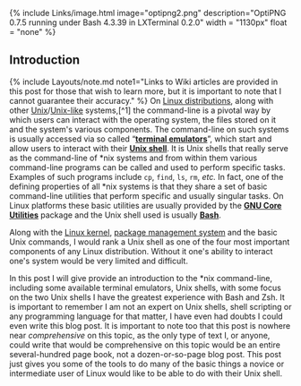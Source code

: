 {% include Links/image.html image="optipng2.png" description="OptiPNG 0.7.5 running under Bash 4.3.39 in LXTerminal 0.2.0" width = "1130px" float = "none" %}

## Introduction
{% include Layouts/note.md note1="Links to Wiki articles are provided in this post for those that wish to learn more, but it is important to note that I cannot guarantee their accuracy." %}
On [Linux distributions](https://en.wikipedia.org/wiki/Linux_distribution), along with other [Unix](https://en.wikipedia.org/wiki/Unix)/[Unix-like](https://en.wikipedia.org/wiki/Unix-like) systems,[^1] the command-line is a pivotal way by which users can interact with the operating system, the files stored on it and the system's various components. The command-line on such systems is usually accessed via so called &ldquo;**[terminal emulators](https://en.wikipedia.org/wiki/Terminal_emulator)**&rdquo;, which start and allow users to interact with their [**Unix shell**](https://en.wikipedia.org/wiki/Unix_shell). It is Unix shells that really serve as the command-line of &#42;nix systems and from within them various command-line programs can be called and used to perform specific tasks. Examples of such programs include `cp`, `find`, `ls`, `rm`, *etc.* In fact, one of the defining properties of all &#42;nix systems is that they share a set of basic command-line utilities that perform specific and usually singular tasks. On Linux platforms these basic utilities are usually provided by the [**GNU Core Utilities**](https://en.wikipedia.org/wiki/GNU_Core_Utilities) package and the Unix shell used is usually [**Bash**](#bash).

Along with the [Linux kernel](https://en.wikipedia.org/wiki/Linux_kernel), [package management system](https://en.wikipedia.org/wiki/Package_manager) and the basic Unix commands, I would rank a Unix shell as one of the four most important components of any Linux distribution. Without it one's ability to interact one's system would be very limited and difficult.

In this post I will give provide an introduction to the &#42;nix command-line, including some available terminal emulators, Unix shells, with some focus on the two Unix shells I have the greatest experience with Bash and Zsh. It is important to remember I am not an expert on Unix shells, shell scripting or any programming language for that matter, I have even had doubts I could even write this blog post. It is important to note too that this post is nowhere near *comprehensive* on this topic, as the only type of text I, or anyone, could write that would be comprehensive on this topic would be an entire several-hundred page book, not a dozen-or-so-page blog post. This post just gives you some of the tools to do many of the basic things a novice or intermediate user of Linux would like to be able to do with their Unix shell.
